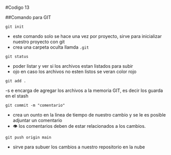 #Codigo 13

##Comando para GIT

```
git init
```
- este comando solo se hace una vez por proyecto, sirve para inicializar nuestro proyecto con git
- crea una carpeta oculta llamda ```.git```

```
git status
```
- poder listar y ver si los archivos estan listados para subir
- ojo en caso los archivos no esten listos se veran color rojo


```
git add .
```
-s e encarga de agregar los archivos a la memoria GIT, es decir los guarda en el stash

```
git commit -m "comentario"
```
- crea un ounto en la linea de tiempo de nuestro cambio y se le es posible adjuntar un comentario
- :eye: los comentarios deben de estar relacionados a los cambios.

```
git push origin main
```
- sirve para subuer los cambios a nuestro repositorio en la nube
